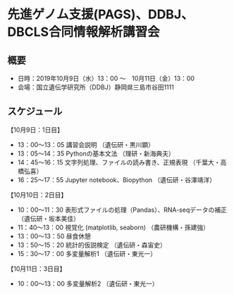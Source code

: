 # 先進ゲノム支援(PAGS)、DDBJ、DBCLS合同情報解析講習会
## 概要
- 日時：2019年10月9日（水）13：00 ～　10月11日（金）13：00 
- 会場：国立遺伝学研究所（DDBJ）静岡県三島市谷田1111  
## スケジュール
【10月9日：1日目】
- 13：00～13：05 講習会説明 （遺伝研・黒川顕） 
- 13：05～14：35 Pythonの基本文法 （理研・新海典夫）
- 14：45～16：15 文字列処理、ファイルの読み書き、正規表現 （千葉大・高橋弘喜）
- 16：25～17：55 Jupyter notebook、Biopython （遺伝研・谷澤靖洋）

【10月10日：2日目】
- 10：00～11：30 表形式ファイルの処理（Pandas）、RNA-seqデータの補正　（遺伝研・坂本美佳）  
- 11：40〜13：00 視覚化 (matplotlib, seaborn) （農研機構・孫建強）
- 13：00〜13：50 昼食休憩  
- 13：50〜15：20 統計的仮説検定 （遺伝研・森宙史）
- 15：30〜17：00 多変量解析1 （遺伝研・東光一）

【10月11日：3日目】
- 10：00～13：00 多変量解析2 （遺伝研・東光一）

